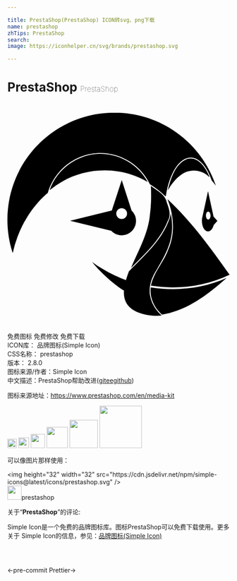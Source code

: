 ```yaml
---

title: PrestaShop(PrestaShop) ICON转svg、png下载
name: prestashop
zhTips: PrestaShop
search: 
image: https://iconhelper.cn/svg/brands/prestashop.svg

---
```


# PrestaShop  <small style="font-size: 60%;font-weight: 100">PrestaShop</small>

<div id="svg" class="svg-wrap">
<svg role="img" xmlns="http://www.w3.org/2000/svg" viewBox="0 0 24 24"><title>PrestaShop icon</title><path d="M11.558 1.034C5.174 1.034 0 6.21 0 12.592c0 1.258.201 2.47.574 3.597l.002-.007a12.415 12.415 0 01.53-1.787l.011-.03c.085-.222.179-.442.277-.66l.084-.181c.08-.171.165-.34.253-.507.036-.068.07-.136.108-.203.02-.038.044-.073.064-.11.094-.166.19-.332.29-.493l.075-.114c.125-.195.256-.386.393-.573l.035-.05c.144-.193.295-.38.451-.563l.1-.118c.155-.177.315-.35.481-.517l.099-.097a10.321 10.321 0 01.546-.503c.74-2.48 3.005-4.285 5.686-4.285 1.079 0 2.152.31 3.071.873a6.017 6.017 0 012.211 2.407l.007.015.04.074v.003l.004.002a9.925 9.925 0 011.567 1.198c.04.037.081.071.12.109.002 0 .006.005.007.006l-.002-.006-.001-.004v-.003l.042-.084c.377-2.384 1.43-4.102 2.67-4.102.934 0 1.762.975 2.276 2.476l.005.016.001.002c.145.158.287.331.424.521l.007.01.021.067-.02-.078c-1.542-4.569-5.863-7.857-10.952-7.857zM9.927 5.477C7.586 5.52 5.34 7.132 4.574 9.365l-.012.034a10.14 10.14 0 011.315-.895c2.806-1.656 6.479-1.646 9.278.016-.895-1.653-2.631-2.819-4.5-3.004a5.14 5.14 0 00-.728-.039zm9.834.5a1.36 1.36 0 00-.39.067c-1.265.562-1.719 2.073-2.031 3.303l-.016.072c.365-.62.808-1.215 1.396-1.642.835-.687 2.105-.655 2.916.053.308.326.141.008.031-.22-.342-.75-1.025-1.653-1.906-1.634zM21.67 7.98zm-9.32.335l-1.07 3.27-.002.005-.006.002-4.498 1.112h-.009l4.456 1.087c.105.11.227.205.36.28h.002c.042.024.085.045.129.065l.01.005c.041.018.083.033.126.047l.021.008c.04.013.08.023.12.032l.033.008a1.677 1.677 0 00.318.033 1.546 1.546 0 001.43-.948c.08-.186.123-.39.123-.604v-.011l-.001-.012c-.001-.054-.004-.107-.01-.16l-.001-.002a1.506 1.506 0 00-.026-.153l-.001-.004a1.511 1.511 0 00-.096-.288v-.003a1.521 1.521 0 00-.348-.49v-.003zm3.148.626c.048 1.008.036 2.046-.1 3.057-.17 2.018-1.19 3.798-1.972 5.616l-.03.08-.035.086c1.51-1.522 3.17-3.04 3.969-5.082.383-.636.118-1.342-.115-1.976-.17-.877-1.069-1.278-1.717-1.781zm6.172.572l-.588 2.688a1.764 1.764 0 00-.047.2c-.002.02-.007.04-.01.06a1.76 1.76 0 00-.016.222l-.002.031h.003c0 .628.297 1.136.663 1.137a.41.41 0 00.182-.045l.027-.015a.537.537 0 00.07-.047c.013-.01.024-.022.036-.033a.752.752 0 00.137-.168l.03-.054a1.23 1.23 0 00.052-.108l.017-.04c.02-.053.038-.108.053-.166l.002-.002.001-.003.404-.451-.407-.456v.001l-.02-.063zm-4.381.856c.69 1.716.85 3.707.091 5.43-.49 1.368-1.587 2.463-1.874 3.905.73.115 1.468.176 2.21.186 2.166.029 4.332-.42 6.284-1.365-2.04-2.869-4.121-5.755-6.711-8.156zm-4.948.977a.583.583 0 110 1.166.583.583 0 010-1.166zm9.352.37c.138 0 .249.19.249.426s-.111.426-.249.426c-.137 0-.248-.19-.248-.426 0-.235.11-.426.248-.426zm-4.044.184c-.016.112-.033.209-.05.29l-.006.023c-.01.05-.022.094-.033.128-.48 1.417-1.275 2.52-2.36 3.697-.147.16-.301.32-.459.484a58.883 58.883 0 01-1.196 1.205c-.112.11-.259.261-.425.436-.103.287-.22.61-.318.95-.044-.016-.086-.031-.131-.049-2.108-.815-3.519-1.904-3.519-1.904s1.086 1.414 2.915 2.74c.177.129.351.24.522.339-.075 1.194.452 2.34 2.83 2.682a4.81 4.81 0 001.228.008l-.01-.029a.062.062 0 00-.004-.01s-.167-.133-.379-.377a3.842 3.842 0 01-.584-.897 3.382 3.382 0 01-.266-.862 3.176 3.176 0 01-.006-.972c.017-.12.04-.241.072-.366.093-.374.255-.772.507-1.192l.002-.003.241-.404c1.103-1.86 1.797-3.275 1.506-5.441a8.943 8.943 0 00-.078-.476zm4.668.576l.001.008-.001-.008zm.013.203l.003.036v.01c0 .013-.003.025-.003.038 0-.014.003-.028.003-.043 0-.014-.002-.026-.003-.04zm-.012.275v.001l-.002.01-.002.014.004-.025zm1.353 5.928c-2.553 1.138-5.44 1.44-8.192 1.007-.14 1.108.384 2.218 1.214 2.93l.012.01c2.703-.433 4.975-2.168 6.966-3.946z"/></svg>
</div>
<detail full-name='prestashop'></detail>

<div class="detail-page">
<p>
<span><span class="badge-success badge">免费图标</span> <span class="badge-success badge">免费修改</span>  <span class="badge-success badge">免费下载</span> </span>
<br/>
<span>
ICON库：
<span class="badge-secondary badge">品牌图标(Simple Icon)</span> 
</span>
<br/>
<span>
CSS名称：
<span class="badge-secondary badge">prestashop</span> 
</span>

<br/>
<span>
版本：
<span class="badge-secondary badge">2.8.0</span> 
</span>
<br/>
<span>图标来源/作者：<span class="badge-light badge">Simple Icon</span></span> 
<br/>
<span class="zh-detail">中文描述：<span class="badge-primary badge">PrestaShop</span><span class="help-link"><span>帮助改进</span>(<a href="https://gitee.com/liuwave/icon-helper/edit/master/json/brands/prestashop.json" target="_blank" rel="noopener noreferrer">gitee</a><a href="https://github.com/liuwave/icon-helper/edit/master/json/brands/prestashop.json" target="_blank" rel="noopener noreferrer">github</a></span>)</span><br/>
</p>
</div><div class="description description alert alert-light"><p>图标来源地址：<a href="https://www.prestashop.com/en/media-kit" target="_blank" rel="noopener noreferrer">https://www.prestashop.com/en/media-kit</a></p></div>
<div class="alert alert-dark">
<img height="21" width="21" src="https://cdn.jsdelivr.net/npm/simple-icons@latest/icons/prestashop.svg" />
<img height="24" width="24" src="https://cdn.jsdelivr.net/npm/simple-icons@latest/icons/prestashop.svg" />
<img height="32" width="32" src="https://cdn.jsdelivr.net/npm/simple-icons@latest/icons/prestashop.svg" />
<img height="48" width="48" src="https://cdn.jsdelivr.net/npm/simple-icons@latest/icons/prestashop.svg" />
<img height="64" width="64" src="https://cdn.jsdelivr.net/npm/simple-icons@latest/icons/prestashop.svg" />
<img height="96" width="96" src="https://cdn.jsdelivr.net/npm/simple-icons@latest/icons/prestashop.svg" />

</div>
<div>
  <p>可以像图片那样使用：    
  </p>
  <div class="alert alert-primary" style="font-size: 14px">
    &lt;img height="32" width="32" src="https://cdn.jsdelivr.net/npm/simple-icons@latest/icons/prestashop.svg" /&gt;
    <copy-btn content='<img height="32" width="32" src="https://cdn.jsdelivr.net/npm/simple-icons@latest/icons/prestashop.svg" />'></copy-btn>
  </div>
  <div class="alert alert-secondary">
    <img height="32" width="32" src="https://cdn.jsdelivr.net/npm/simple-icons@latest/icons/prestashop.svg" />prestashop
    <copy-btn content="prestashop" btn-title="复制图标名称"></copy-btn>
  </div>
</div>
<div class="icon-detail__container">
<p>关于“<b>PrestaShop</b>”的评论:</p>
</div>
<Vssue title="关于“PrestaShop”的评论" />
<div><p>Simple Icon是一个免费的品牌图标库。图标PrestaShop可以免费下载使用。更多关于  Simple Icon的信息，参见：<a target="_blank" href="https://iconhelper.cn/brands.html">品牌图标(Simple Icon)</a>
</p></div>


<div style="padding:2rem 0 " class="page-nav"><p class="inner"><span class="prev">←<router-link to="/icon/pre-commit.html">pre-commit</router-link></span> <span class="next"><router-link to="/icon/prettier.html">Prettier</router-link>→</span></p></div>
